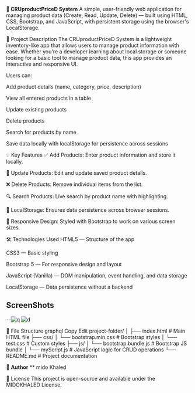 **🛒 CRUproductPriceD System**
A simple, user-friendly web application for managing product data (Create, Read, Update, Delete) — built using HTML, CSS, Bootstrap, and JavaScript, with persistent storage using the browser's LocalStorage.

🚀 Project Description
The CRUproductPriceD System is a lightweight inventory-like app that allows users to manage product information with ease. Whether you're a developer learning about local storage or someone looking for a basic tool to manage product data, this app provides an interactive and responsive UI.

Users can:

Add product details (name, category, price, description)

View all entered products in a table

Update existing products

Delete products

Search for products by name

Save data locally with localStorage for persistence across sessions

💡 Key Features
✅ Add Products: Enter product information and store it locally.

🔁 Update Products: Edit and update saved product details.

❌ Delete Products: Remove individual items from the list.

🔍 Search Products: Live search by product name with highlighting.

🧠 LocalStorage: Ensures data persistence across browser sessions.

📱 Responsive Design: Styled with Bootstrap to work on various screen sizes.

🛠️ Technologies Used
HTML5 — Structure of the app

CSS3 — Basic styling

Bootstrap 5 — For responsive design and layout

JavaScript (Vanilla) — DOM manipulation, event handling, and data storage

LocalStorage — Data persistence without a backend
## ScreenShots
--![q](https://github.com/user-attachments/assets/fa76faac-e563-4db7-96c7-49ad5bbd56ec)
![d](https://github.com/user-attachments/assets/58b42c2f-4633-4e64-a4b2-ebf4c30abc9d)

📂 File Structure
graphql
Copy
Edit
project-folder/
│
├── index.html               # Main HTML file
├── css/
│   └── bootstrap.min.css    # Bootstrap styles
│   └── test.css             # Custom styles
├── js/
│   └── bootstrap.bundle.js  # Bootstrap JS bundle
│   └── myScript.js          # JavaScript logic for CRUD operations
└── README.md                # Project documentation


👤 **Author**
** mido Khaled


📄 License
This project is open-source and available under the MIDOKHALED License.
